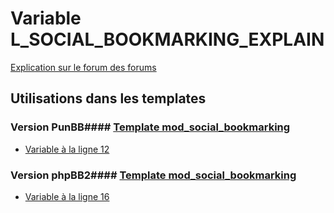 # Variable L_SOCIAL_BOOKMARKING_EXPLAIN
[Explication sur le forum des forums](http://forum.forumactif.com/t294113-listing-des-variables#L_SOCIAL_BOOKMARKING_EXPLAIN)
## Utilisations dans les templates
### Version PunBB#### [Template mod_social_bookmarking](punbb/mod_social_bookmarking.md)
* [Variable à la ligne 12](../punbb/mod_social_bookmarking.tpl#L12)
### Version phpBB2#### [Template mod_social_bookmarking](subsilver/mod_social_bookmarking.md)
* [Variable à la ligne 16](../subsilver/mod_social_bookmarking.tpl#L16)